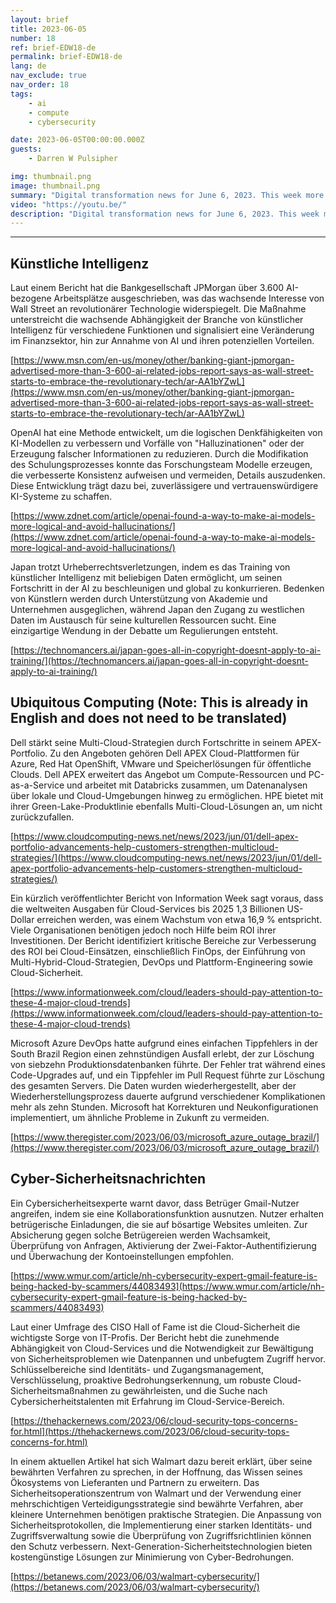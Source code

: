 ```yaml
---
layout: brief
title: 2023-06-05
number: 18
ref: brief-EDW18-de
permalink: brief-EDW18-de
lang: de
nav_exclude: true
nav_order: 18
tags:
    - ai
    - compute
    - cybersecurity

date: 2023-06-05T00:00:00.000Z
guests:
    - Darren W Pulsipher

img: thumbnail.png
image: thumbnail.png
summary: "Digital transformation news for June 6, 2023. This week more jobs in AI, major cyber security breaches, and cloud technology best practices."
video: "https://youtu.be/"
description: "Digital transformation news for June 6, 2023. This week more jobs in AI, major cyber security breaches, and cloud technology best practices."
---
```






---

## Künstliche Intelligenz

Laut einem Bericht hat die Bankgesellschaft JPMorgan über 3.600 AI-bezogene Arbeitsplätze ausgeschrieben, was das wachsende Interesse von Wall Street an revolutionärer Technologie widerspiegelt. Die Maßnahme unterstreicht die wachsende Abhängigkeit der Branche von künstlicher Intelligenz für verschiedene Funktionen und signalisiert eine Veränderung im Finanzsektor, hin zur Annahme von AI und ihren potenziellen Vorteilen.

[https://www.msn.com/en-us/money/other/banking-giant-jpmorgan-advertised-more-than-3-600-ai-related-jobs-report-says-as-wall-street-starts-to-embrace-the-revolutionary-tech/ar-AA1bYZwL](https://www.msn.com/en-us/money/other/banking-giant-jpmorgan-advertised-more-than-3-600-ai-related-jobs-report-says-as-wall-street-starts-to-embrace-the-revolutionary-tech/ar-AA1bYZwL)

OpenAI hat eine Methode entwickelt, um die logischen Denkfähigkeiten von KI-Modellen zu verbessern und Vorfälle von "Halluzinationen" oder der Erzeugung falscher Informationen zu reduzieren. Durch die Modifikation des Schulungsprozesses konnte das Forschungsteam Modelle erzeugen, die verbesserte Konsistenz aufweisen und vermeiden, Details auszudenken. Diese Entwicklung trägt dazu bei, zuverlässigere und vertrauenswürdigere KI-Systeme zu schaffen.

[https://www.zdnet.com/article/openai-found-a-way-to-make-ai-models-more-logical-and-avoid-hallucinations/](https://www.zdnet.com/article/openai-found-a-way-to-make-ai-models-more-logical-and-avoid-hallucinations/)

Japan trotzt Urheberrechtsverletzungen, indem es das Training von künstlicher Intelligenz mit beliebigen Daten ermöglicht, um seinen Fortschritt in der AI zu beschleunigen und global zu konkurrieren. Bedenken von Künstlern werden durch Unterstützung von Akademie und Unternehmen ausgeglichen, während Japan den Zugang zu westlichen Daten im Austausch für seine kulturellen Ressourcen sucht. Eine einzigartige Wendung in der Debatte um Regulierungen entsteht.

[https://technomancers.ai/japan-goes-all-in-copyright-doesnt-apply-to-ai-training/](https://technomancers.ai/japan-goes-all-in-copyright-doesnt-apply-to-ai-training/)

## Ubiquitous Computing (Note: This is already in English and does not need to be translated)

Dell stärkt seine Multi-Cloud-Strategien durch Fortschritte in seinem APEX-Portfolio. Zu den Angeboten gehören Dell APEX Cloud-Plattformen für Azure, Red Hat OpenShift, VMware und Speicherlösungen für öffentliche Clouds. Dell APEX erweitert das Angebot um Compute-Ressourcen und PC-as-a-Service und arbeitet mit Databricks zusammen, um Datenanalysen über lokale und Cloud-Umgebungen hinweg zu ermöglichen. HPE bietet mit ihrer Green-Lake-Produktlinie ebenfalls Multi-Cloud-Lösungen an, um nicht zurückzufallen.

[https://www.cloudcomputing-news.net/news/2023/jun/01/dell-apex-portfolio-advancements-help-customers-strengthen-multicloud-strategies/](https://www.cloudcomputing-news.net/news/2023/jun/01/dell-apex-portfolio-advancements-help-customers-strengthen-multicloud-strategies/)

Ein kürzlich veröffentlichter Bericht von Information Week sagt voraus, dass die weltweiten Ausgaben für Cloud-Services bis 2025 1,3 Billionen US-Dollar erreichen werden, was einem Wachstum von etwa 16,9 % entspricht. Viele Organisationen benötigen jedoch noch Hilfe beim ROI ihrer Investitionen. Der Bericht identifiziert kritische Bereiche zur Verbesserung des ROI bei Cloud-Einsätzen, einschließlich FinOps, der Einführung von Multi-Hybrid-Cloud-Strategien, DevOps und Plattform-Engineering sowie Cloud-Sicherheit.

[https://www.informationweek.com/cloud/leaders-should-pay-attention-to-these-4-major-cloud-trends](https://www.informationweek.com/cloud/leaders-should-pay-attention-to-these-4-major-cloud-trends)

Microsoft Azure DevOps hatte aufgrund eines einfachen Tippfehlers in der South Brazil Region einen zehnstündigen Ausfall erlebt, der zur Löschung von siebzehn Produktionsdatenbanken führte. Der Fehler trat während eines Code-Upgrades auf, und ein Tippfehler im Pull Request führte zur Löschung des gesamten Servers. Die Daten wurden wiederhergestellt, aber der Wiederherstellungsprozess dauerte aufgrund verschiedener Komplikationen mehr als zehn Stunden. Microsoft hat Korrekturen und Neukonfigurationen implementiert, um ähnliche Probleme in Zukunft zu vermeiden.

[https://www.theregister.com/2023/06/03/microsoft_azure_outage_brazil/](https://www.theregister.com/2023/06/03/microsoft_azure_outage_brazil/)

## Cyber-Sicherheitsnachrichten

Ein Cybersicherheitsexperte warnt davor, dass Betrüger Gmail-Nutzer angreifen, indem sie eine Kollaborationsfunktion ausnutzen. Nutzer erhalten betrügerische Einladungen, die sie auf bösartige Websites umleiten. Zur Absicherung gegen solche Betrügereien werden Wachsamkeit, Überprüfung von Anfragen, Aktivierung der Zwei-Faktor-Authentifizierung und Überwachung der Kontoeinstellungen empfohlen.

[https://www.wmur.com/article/nh-cybersecurity-expert-gmail-feature-is-being-hacked-by-scammers/44083493](https://www.wmur.com/article/nh-cybersecurity-expert-gmail-feature-is-being-hacked-by-scammers/44083493)

Laut einer Umfrage des CISO Hall of Fame ist die Cloud-Sicherheit die wichtigste Sorge von IT-Profis. Der Bericht hebt die zunehmende Abhängigkeit von Cloud-Services und die Notwendigkeit zur Bewältigung von Sicherheitsproblemen wie Datenpannen und unbefugtem Zugriff hervor. Schlüsselbereiche sind Identitäts- und Zugangsmanagement, Verschlüsselung, proaktive Bedrohungserkennung, um robuste Cloud-Sicherheitsmaßnahmen zu gewährleisten, und die Suche nach Cybersicherheitstalenten mit Erfahrung im Cloud-Service-Bereich.

[https://thehackernews.com/2023/06/cloud-security-tops-concerns-for.html](https://thehackernews.com/2023/06/cloud-security-tops-concerns-for.html)

In einem aktuellen Artikel hat sich Walmart dazu bereit erklärt, über seine bewährten Verfahren zu sprechen, in der Hoffnung, das Wissen seines Ökosystems von Lieferanten und Partnern zu erweitern. Das Sicherheitsoperationszentrum von Walmart und der Verwendung einer mehrschichtigen Verteidigungsstrategie sind bewährte Verfahren, aber kleinere Unternehmen benötigen praktische Strategien. Die Anpassung von Sicherheitsprotokollen, die Implementierung einer starken Identitäts- und Zugriffsverwaltung sowie die Überprüfung von Zugriffsrichtlinien können den Schutz verbessern. Next-Generation-Sicherheitstechnologien bieten kostengünstige Lösungen zur Minimierung von Cyber-Bedrohungen.

[https://betanews.com/2023/06/03/walmart-cybersecurity/](https://betanews.com/2023/06/03/walmart-cybersecurity/)


